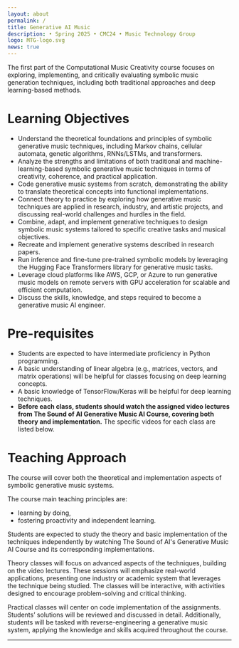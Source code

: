 ```yaml
---
layout: about
permalink: /
title: Generative AI Music
description: • Spring 2025 • CMC24 • Music Technology Group
logo: MTG-logo.svg
news: true
---
```


The first part of the Computational Music Creativity course focuses on exploring, implementing, and critically evaluating symbolic music generation techniques, including both traditional approaches and deep learning-based methods.

# Learning Objectives

* Understand the theoretical foundations and principles of symbolic generative music techniques, including Markov chains, cellular automata, genetic algorithms, RNNs/LSTMs, and transformers.  
* Analyze the strengths and limitations of both traditional and machine-learning-based symbolic generative music techniques in terms of creativity, coherence, and practical application.  
* Code generative music systems from scratch, demonstrating the ability to translate theoretical concepts into functional implementations.  
* Connect theory to practice by exploring how generative music techniques are applied in research, industry, and artistic projects, and discussing real-world challenges and hurdles in the field.  
* Combine, adapt, and implement generative techniques to design symbolic music systems tailored to specific creative tasks and musical objectives.  
* Recreate and implement generative systems described in research papers.  
* Run inference and fine-tune pre-trained symbolic models by leveraging the Hugging Face Transformers library for generative music tasks.  
* Leverage cloud platforms like AWS, GCP, or Azure to run generative music models on remote servers with GPU acceleration for scalable and efficient computation.  
* Discuss the skills, knowledge, and steps required to become a generative music AI engineer.

# Pre-requisites 

* Students are expected to have intermediate proficiency in Python programming.  
* A basic understanding of linear algebra (e.g., matrices, vectors, and matrix operations) will be helpful for classes focusing on deep learning concepts.  
* A basic knowledge of TensorFlow/Keras will be helpful for deep learning techniques.  
* **Before each class, students should watch the assigned video lectures from The Sound of AI Generative Music AI Course, covering both theory and implementation.** The specific videos for each class are listed below.   

# Teaching Approach

The course will cover both the theoretical and implementation aspects of symbolic generative music systems. 

The course main teaching principles are: 

* learning by doing,  
* fostering proactivity and independent learning.

Students are expected to study the theory and basic implementation of the techniques independently by watching The Sound of AI's Generative Music AI Course and its corresponding implementations.

Theory classes will focus on advanced aspects of the techniques, building on the video lectures. These sessions will emphasize real-world applications, presenting one industry or academic system that leverages the technique being studied. The classes will be interactive, with activities designed to encourage problem-solving and critical thinking.

Practical classes will center on code implementation of the assignments. Students’ solutions will be reviewed and discussed in detail. Additionally, students will be tasked with reverse-engineering a generative music system, applying the knowledge and skills acquired throughout the course.

<!-- ***

- **Lectures:** Monday, Wednesday 09:30 AM - 10:50 AM
- **Recitations:** Friday 09:30 AM - 10:50 AM
- **Lecture/Recitation Location:** [TEP 1403](https://www.google.com/maps/place/Tepper+School+of+Business/@40.4449438,-79.9478117,17z/data=!4m10!1m2!2m1!1sTEPPER+1403!3m6!1s0x8834f21f58679a9f:0xa4dc782d726fd9ee!8m2!3d40.4450795!4d-79.9453962!15sCgtURVBQRVIgMTQwM1oNIgt0ZXBwZXIgMTQwM5IBD2J1c2luZXNzX3NjaG9vbJoBJENoZERTVWhOTUc5blMwVkpRMEZuU1VOU09HTXlVVEozUlJBQuABAA!16zL20vMDFxMnYx?entry=ttu&g_ep=EgoyMDI0MDgyMS4wIKXMDSoASAFQAw%3D%3D){:target="\_blank"}
<!-- - **Office Hours Location:** [Gates-Hillman Center 8228](https://goo.gl/maps/74vUj6uoaTTzYM937){:target="\_blank"} -->
<!-- - **Discussion:** [Piazza](https://piazza.com){:target="\_blank"}
- **HW submission:** [Gradescope](https://www.gradescope.com){:target="\_blank"}
- **Contact:** For external enquiries, personal matters or in emergencies, you can email the Course EA: Joshmin Ray. -->

***
